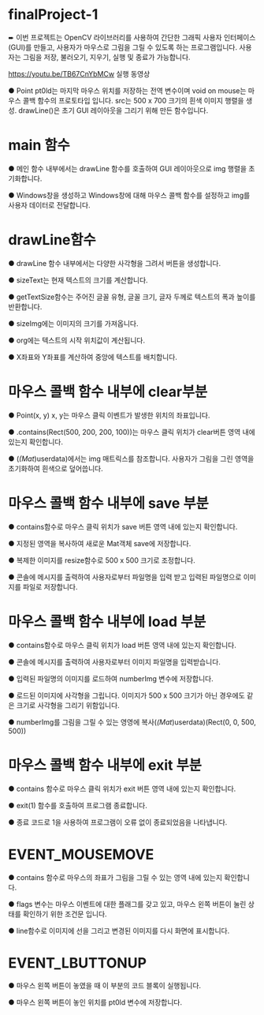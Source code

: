 # finalProject-1

➨ 이번 프로젝트는 OpenCV 라이브러리를 사용하여 간단한 그래픽 사용자 인터페이스(GUI)를 만들고, 사용자가 마우스로 그림을 그릴 수 있도록 하는 프로그램입니다. 
   사용자는 그림을 저장, 불러오기, 지우기, 실행 및 종료가 가능합니다.

https://youtu.be/TB67CnYbMCw 
실행 동영상

● Point pt0ld는 마지막 마우스 위치를 저장하는 전역 변수이며 void on mouse는 마우스 콜백 함수의 프로토타입 입니다.
  src는 500 x 700 크기의 흰색 이미지 행렬을 생성.
  drawLine()은 초기 GUI 레이아웃을 그리기 위해 만든 함수입니다.

# main 함수

● 메인 함수 내부에서는 drawLine 함수를 호출하여 GUI 레이아웃으로 img 행렬을 초기화합니다.

● Windows창을 생성하고 Windows창에 대해 마우스 콜백 함수를 설정하고 img를 사용자 데이터로 전달합니다.

# drawLine함수

● drawLine 함수 내부에서는 다양한 사각형을 그려서 버튼을 생성합니다.
  
● sizeText는 현재 텍스트의 크기를 계산합니다. 

● getTextSize함수는 주어진 글꼴 유형, 글꼴 크기, 글자 두께로 텍스트의 폭과 높이를 반환합니다. 

● sizeImg에는 이미지의 크기를 가져옵니다. 

● org에는 텍스트의 시작 위치값이 계산됩니다.
  
● X좌표와 Y좌표를 계산하여 중앙에 텍스트를 배치합니다.

# 마우스 콜백 함수 내부에 clear부분

● Point(x, y) x, y는 마우스 클릭 이벤트가 발생한 위치의 좌표입니다.

● .contains(Rect(500, 200, 200, 100))는 마우스 클릭 위치가 clear버튼 영역 내에 있는지 확인합니다.

● (*(Mat*)userdata)에서는 img 매트릭스를 참조합니다. 사용자가 그림을 그린 영역을 초기화하여 흰색으로 
  덮어씁니다.

# 마우스 콜백 함수 내부에 save 부분

● contains함수로 마우스 클릭 위치가 save 버튼 영역 내에 있는지 확인합니다.

● 지정된 영역을 복사하여 새로운 Mat객체 save에 저장합니다.

● 복제한 이미지를 resize함수로 500 x 500 크기로 조정합니다.

● 콘솔에 메시지를 출력하여 사용자로부터 파일명을 입력 받고 입력된 파일명으로 이미지를 파일로 저장합니다.

# 마우스 콜백 함수 내부에 load 부분

● contains함수로 마우스 클릭 위치가 load 버튼 영역 내에 있는지 확인합니다.

● 콘솔에 메시지를 출력하여 사용자로부터 이미지 파일명을 입력받습니다.

● 입력된 파일명의 이미지를 로드하여 numberImg 변수에 저장합니다.

● 로드된 이미지에 사각형을 그립니다. 이미지가 500 x 500 크기가 아닌 경우에도 같은 크기로 사각형을 그리기 위함입니다.

● numberImg를 그림을 그릴 수 있는 영영에 복사(*(Mat*)userdata)(Rect(0, 0, 500, 500))

# 마우스 콜백 함수 내부에 exit 부분

● contains 함수로 마우스 클릭 위치가 exit 버튼 영역 내에 있는지 확인합니다.

● exit(1) 함수를 호출하여 프로그램 종료합니다.

● 종료 코드로 1을 사용하여 프로그램이 오류 없이 종료되었음을 나타냅니다.

# EVENT_MOUSEMOVE

● contains 함수로 마우스의 좌표가 그림을 그릴 수 있는 영역 내에 있는지 확인합니다.

● flags 변수는 마우스 이벤트에 대한 플래그를 갖고 있고, 마우스 왼쪽 버튼이 눌린 상태를 확인하기 위한 조건문 입니다.

● line함수로 이미지에 선을 그리고 변경된 이미지를 다시 화면에 표시합니다.

# EVENT_LBUTTONUP

● 마우스 왼쪽 버튼이 놓였을 때 이 부분의 코드 블록이 실행됩니다.

● 마우스 왼쪽 버튼이 놓인 위치를 pt0ld 변수에 저장합니다.
